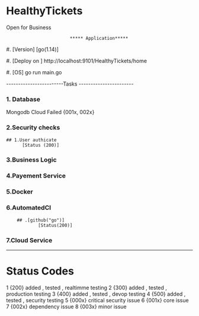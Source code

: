 # HealthyTickets
Open for Business

                            ***** Application*****
                            
#. [Version]
        [go(1.14)]
        
#. [Deploy on ] 
       http://localhost:9101/HealthyTickets/home
       
#. [OS]
           go run main.go
           


------------------------Tasks -----------------------
### 1. Database
 Mongodb Cloud Failed {001x, 002x}
### 2.Security checks
    
    ## 1.User authicate 
          [Status (200)]

### 3.Business Logic
### 4.Payement Service
### 5.Docker
### 6.AutomatedCI
        ## .[github("go")]
                [Status(200)]
### 7.Cloud Service
-----------------------------------------------------
# Status Codes 
   1   {200} added , tested , realtimme testing
   2   {300} added , tested , production testing
   3   {400} added , tested , devop testing
   4   {500} added , tested , security testing
   5   {000x} critical security issue
   6   {001x} core issue
   7   {002x} dependency issue
   8   {003x} minor issue
